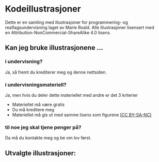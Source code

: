 # Kodeillustrasjoner

Dette er en samling med illustrasjoner for programmering- og realfagsundervisning laget av Marie Roald. 
Alle illustrasjoner lisensert med en Attribution-NonCommercial-ShareAlike 4.0 lisens.

## Kan jeg bruke illustrasjonene ...
### i undervisning?
Ja, så fremt du krediterer meg og denne nettsiden.


### i undervisningsmateriell?
Ja, men hvis du deler dette materiellet med andre er det 3 kriterier
 * Materiellet må være gratis
 * Du må kreditere meg
 * Materiellet må gis ut med samme lisens som figurene [(CC BY-SA-NC)](https://creativecommons.org/licenses/by-nc-sa/4.0/)

### til noe jeg skal tjene penger på?
Da må du kontakte meg og be om lov først.

## Utvalgte illustrasjoner:
